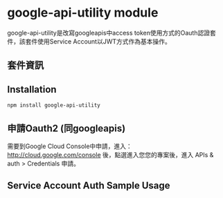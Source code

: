 google-api-utility module
====

google-api-utility是改寫googleapis中access token使用方式的Oauth認證套件，該套件使用Service Account以JWT方式作為基本操作。


## 套件資訊

<div class="pkginfo" data-module-name="google-api-utility" data-show="version,dependencies"></div>

## Installation

```
npm install google-api-utility 
```

## 申請Oauth2 (同googleapis)

需要到Google Cloud Console中申請，進入：http://cloud.google.com/console 後，點選進入您您的專案後，進入 APIs & auth > Credentials 申請。

## Service Account Auth Sample Usage

<pre class="code" data-js="google-api-utility/sample01.js"></pre>
